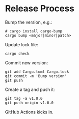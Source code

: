 # Release Process

Bump the version, e.g.:

```shell
# cargo install cargo-bump
cargo bump <major|minor|patch>
```

Update lock file:

```shell
cargo check
```

Commit new version:

```shell
git add Cargo.toml Cargo.lock
git commit -m 'Bump version'
git push
```

Create a tag and push it:

```shell
git tag -a v1.0.0
git push origin v1.0.0
```

GitHub Actions kicks in.
